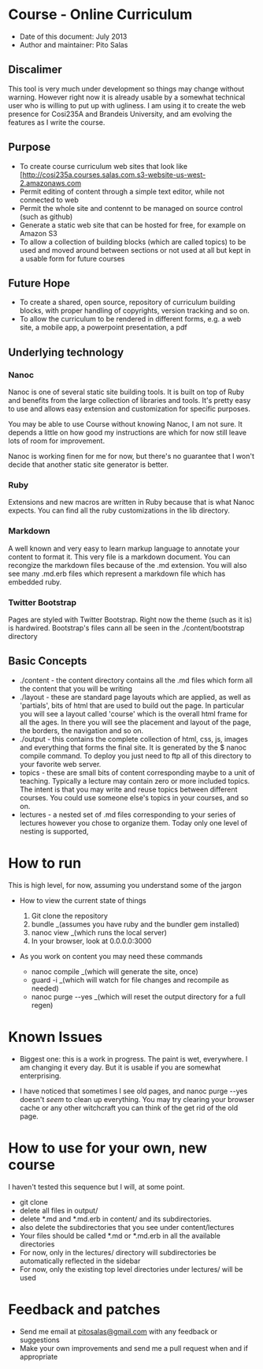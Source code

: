 # Course - Online Curriculum
* Date of this document: July 2013
* Author and maintainer: Pito Salas

## Discalimer

This tool is very much under development so things may change without warning. However right now it is already usable by a somewhat technical user who is willing to put up with ugliness. I am using it to create the web presence for Cosi235A and Brandeis University, and am evolving the features as I write the course.

## Purpose

* To create course curriculum web sites that look like [http://cosi235a.courses.salas.com.s3-website-us-west-2.amazonaws.com
* Permit editing of content through a simple text editor, while not connected to web
* Permit the whole site and contennt to be managed on source control (such as github)
* Generate a static web site that can be hosted for free, for example on Amazon S3
* To allow a collection of building blocks (which are called topics) to be used and moved around between sections or not used at all but kept in a usable form for future courses

## Future Hope
* To create a shared, open source, repository of curriculum building blocks, with proper handling of copyrights, version tracking and so on.
* To allow the curriculum to be rendered in different forms, e.g. a web site, a mobile app, a powerpoint presentation, a pdf

## Underlying technology
### Nanoc
Nanoc is one of several static site building tools. It is built on top of Ruby and benefits from the large collection of libraries and tools. It's pretty easy to use and allows easy extension and customization for specific purposes.

You may be able to use Course without knowing Nanoc, I am not sure. It depends a little on how good my instructions are which for now still leave lots of room for improvement.

Nanoc is working finen for me for now, but there's no guarantee that I won't decide that another static site generator is better.

### Ruby
Extensions and new macros are written in Ruby because that is what Nanoc expects. You can find all the ruby customizations in the lib directory. 

### Markdown
A well known and very easy to learn markup language to annotate your content to format it. This very file is a markdown document. You can recongize the markdown files because of the .md extension. You will also see many .md.erb files which represent a markdown file which has embedded ruby.

### Twitter Bootstrap
Pages are styled with Twitter Bootstrap. Right now the theme (such as it is) is hardwired. Bootstrap's files cann all be seen in the ./content/bootstrap directory

## Basic Concepts
* ./content - the content directory contains all the .md files which form all the content that you will be writing
* ./layout - these are standard page layouts which are applied, as well as 'partials', bits of html that are used to build out the page. In particular you will see a layout called 'course' which is the overall html frame for all the ages. In there you will see the placement and layout of the page, the borders, the navigation and so on.
* ./output - this contains the complete collection of html, css, js, images and everything that forms the final site. It is generated by the $ nanoc compile command. To deploy you just need to ftp all of this directory to your favorite web server.
* topics - these are small bits of content corresponding maybe to a unit of teaching. Typically a lecture may contain zero or more included topics. The intent is that you may write and reuse topics between different courses. You could use someone else's topics in your courses, and so on.
* lectures - a nested set of .md files corresponding to your series of lectures however you chose to organize them. Today only one level of nesting is supported,

# How to run

This is high level, for now, assuming you understand some of the jargon

* How to view the current state of things
	1. Git clone the repository
	1. bundle	_(assumes you have ruby and the bundler gem installed)
	1. nanoc view _(which runs the local server)
	1. In your browser, look at 0.0.0.0:3000

* As you work on content you may need these commands
	* nanoc compile _(which will generate the site, once)
	* guard -i _(which will watch for file changes and recompile as needed)
	* nanoc purge --yes _(which will reset the output directory for a full regen)

# Known Issues

* Biggest one: this is a work in progress. The paint is wet, everywhere. I am changing it every day. But it is usable if you are somewhat enterprising.

* I have noticed that sometimes I see old pages, and nanoc purge --yes doesn't _seem_ to clean up everything. You may try clearing your browser cache or any other witchcraft you can think of the get rid of the old page.

# How to use for your own, new course

I haven't tested this sequence but I will, at some point.

* git clone
* delete all files in output/
* delete *.md and *.md.erb in content/ and its subdirectories.
* also delete the subdirectories that you see under content/lectures
* Your files should be called *.md or *.md.erb in all the available directories
* For now, only in the lectures/ directory will subdirectories be automatically reflected in the sidebar
* For now, only the existing top level directories under lectures/ will be used

# Feedback and patches

* Send me email at pitosalas@gmail.com with any feedback or suggestions
* Make your own improvements and send me a pull request when and if appropriate


